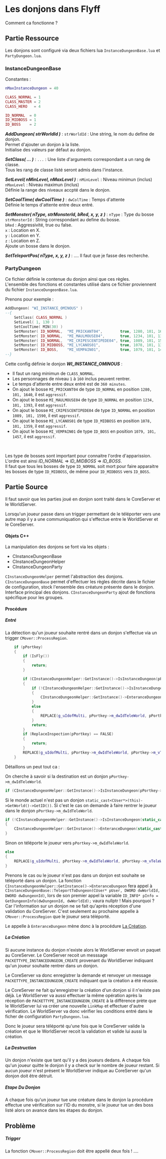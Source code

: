 # Les donjons dans Flyff

Comment ca fonctionne ?

## Partie Ressource

Les donjons sont configuré via deux fichiers lua `InstanceDungeonBase.lua` et `PartyDungeon.lua`.<br>

### InstanceDungeonBase

Constantes :
```lua
nMaxInstanceDungeon = 40

CLASS_NORMAL = 1
CLASS_MASTER = 2
CLASS_HERO   = 4

ID_NORMAL  = 0
ID_MIDBOSS = 1
ID_BOSS    = 2
```

***AddDungeon( strWorldId )*** :
`strWorldId` : Une string, le nom du define de donjon.<br>
Permet d'ajouter un donjon à la liste.<br>
Initialise des valeurs par défaut au donjon.<br>

***SetClass( ... )*** :
`...` : Une liste d'arguments correspondant a un rang de classe.<br>
Tous les rang de classe listé seront admis dans l'instance.<br>

***SetLevel( nMinLevel, nMaxLevel )*** :
`nMinLevel` : Niveau minimun (inclus)<br>
`nMaxLevel` : Niveau maximun (inclus)<br>
Définie la range des niveaux accpté dans le donjon.<br>


***SetCoolTime( dwCoolTime )*** :
`dwColTime` : Temps d'attente<br>
Définie le temps d'attente entre deux entré.<br>

***SetMonster( nType, strMonsterId, bRed, x, y, z )*** :
`nType`        : Type du bosse<br>
`strMonsterId` : String correspondant au define du bosse.<br>
`bRed`         : Aggressivité, true ou false.<br>
`x`            : Location en X.<br>
`y`            : Location en Y.<br>
`z`            : Location en Z.<br>
Ajoute un bosse dans le donjon.<br>


***SetTeleportPos( nType, x, y, z )*** :
.... Il faut que je fasse des recherche.<br>

### PartyDungeon

Ce fichier définie le contenue du donjon ainsi que ces règles.<br>
L'ensemble des fonctions et constantes utilisé dans ce fichier proviennent du fichier `InstanceDungeonBase.lua`.<br>

Prenons pour exemple :
```lua
AddDungeon( "WI_INSTANCE_OMINOUS" )
--{
	SetClass( CLASS_NORMAL )
	SetLevel( 1, 130 )
	SetCoolTime( MIN(30) )
	SetMonster( ID_NORMAL,  "MI_PRICKANT04",        true, 1280, 101, 1640 )
	SetMonster( ID_NORMAL,  "MI_MAULMOUSE04",       true, 1234, 101, 1393 )
	SetMonster( ID_NORMAL,  "MI_CRIPESCENTIPEDE04", true, 1089, 101, 1590 )
	SetMonster( ID_MIDBOSS, "MI_LYCANOS01",         true, 1078, 101, 1359 )
	SetMonster( ID_BOSS,    "MI_VEMPAIN01",         true, 1079, 101, 1457 )
--}
```
Cette config définie le donjon ***WI_INSTANCE_OMINOUS*** :
* Il faut un rang minimun de `CLASS_NORMAL`.
* Les personnages de niveau `1` à `160` inclus peuvent rentrer.
* Le temps d'attente entre deux entré est de `360 minutes`.
* On ajout le bosse `MI_PRICKANT04`        de type `ID_NORMAL`  en position `1280, 101, 1640`, il est `aggressif`.
* On ajout le bosse `MI_MAULMOUSE04`       de type `ID_NORMAL`  en position `1234, 101, 1393`, il est `aggressif`.
* On ajout le bosse `MI_CRIPESCENTIPEDE04` de type `ID_NORMAL`  en position `1089, 101, 1590`, il est `aggressif`.
* On ajout le bosse `MI_LYCANOS01`         de type `ID_MIDBOSS` en position `1078, 101, 1359`, il est `aggressif`.
* On ajout le bosse `MI_VEMPAIN01`         de type `ID_BOSS`    en position `1079, 101, 1457`, il est `aggressif`.
<br>

Les type de bosses sont important pour connaitre l'ordre d'apparission.<br>
L'ordre est ainsi *ID_NORMAL* => *ID_MIDBOSS* => *ID_BOSS*.<br>
Il faut que tous les bosses de type `ID_NORMAL` soit mort pour faire apparaitre les bosses de type `ID_MIDBOSS`, de même pour `ID_MIDBOSS` vers `ID_BOSS`.<br>


## Partie Source

Il faut savoir que les parties joué en donjon sont traité dans le CoreServer et le WorldServer.

Lorsqu'un joueur passe dans un trigger permettant de le téléporter vers une autre map il y a une communiquation qui s'effectue entre le WorldServer et le CoreServer.

#### Objets C++

La manipulation des donjons se font via les objets :
* CInstanceDungeonBase
* CInstanceDungeonHelper
* CInstanceDungeonParty

`CInstanceDungeonHelper` permet l'abstraction des donjons.
`CInstanceDungeonBase` permet d'effectuer les règles décrite dans le fichier de configuration, stock l'ensemble des créature présente dans le donjon. Interface principal des donjons.
`CInstanceDungeonParty` ajout de fonctions spécifique pour les groupes.

#### Procédure

##### Entré

La détection qu'un joueur souhaite rentré dans un donjon s'effectue via un trigger `CMover::ProcessRegion`.
```cpp
    if (pPortkey)
    {
        if (IsFly())
        {
            return;
        }

        if (CInstanceDungeonHelper::GetInstance()->IsInstanceDungeon(pPortkey->m_dwIdTeleWorld))
        {
            if (!CInstanceDungeonHelper::GetInstance()->IsInstanceDungeon(static_cast<CUser*>(this)->GetWorld()->GetID()))
            {
                CInstanceDungeonHelper::GetInstance()->EnteranceDungeon(static_cast<CUser*>(this), pPortkey->m_dwIdTeleWorld);
            }
            else
            {
                REPLACE(g_uIdofMulti, pPortkey->m_dwIdTeleWorld, pPortkey->m_vTeleWorld, REPLACE_NORMAL, static_cast<CUser*>(this)->GetLayer());
            }
            return;
        }
        if (ReplaceInspection(pPortkey) == FALSE)
        {
            return;
        }
        REPLACE(g_uIdofMulti, pPortkey->m_dwIdTeleWorld, pPortkey->m_vTeleWorld, REPLACE_NORMAL, nTempLayer);
    }
```

Détaillons un peut tout ca :

On cherche à savoir si la destination est un donjon `pPortkey->m_dwIdTeleWorld`.
```cpp
if (CInstanceDungeonHelper::GetInstance()->IsInstanceDungeon(pPortkey->m_dwIdTeleWorld))
```

Si le monde actuel n'est pas un donjon `static_cast<CUser*>(this)->GetWorld()->GetID())`.
Si c'est le cas on demande à faire rentrer le joueur dans le donjon `pPortkey->m_dwIdTeleWorld`.
```cpp
if (!CInstanceDungeonHelper::GetInstance()->IsInstanceDungeon(static_cast<CUser*>(this)->GetWorld()->GetID()))
{
    CInstanceDungeonHelper::GetInstance()->EnteranceDungeon(static_cast<CUser*>(this), pPortkey->m_dwIdTeleWorld);
}
````
Sinon on téléporte le joueur vers `pPortkey->m_dwIdTeleWorld`.
```cpp
else
{
    REPLACE(g_uIdofMulti, pPortkey->m_dwIdTeleWorld, pPortkey->m_vTeleWorld, REPLACE_NORMAL, static_cast<CUser*>(this)->GetLayer());
}
```

Prenons le cas ou le joueur n'est pas dans un donjon est souhaite se téléporté dans un donjon.
La fonction `CInstanceDungeonHelper::GetInstance()->EnteranceDungeon` fera appel à `CInstanceDungeonBase::TeleportToDungeon(CUser* pUser, DWORD dwWorldId, DWORD dwDungeonId)`, lors de son premier appel la variable `ID_INFO* pInfo = GetDungeonInfo(dwDungeonId, dwWorldId);` vaura nullptr ! Mais pourquoi ? Car l'information sur un donjon ne se fait qu'après réception d'une validation du CoreServer.
C'est seulement au prochaine appelle à `CMover::ProcessRegion` que le joueur sera téléporté.

Le appelle à `EnteranceDungeon` mène donc à la procédure [La Création](#La-Création).


##### La Création

Si aucune instance du donjon n'existe alors le WorldServer envoit un paquet au CoreServer.
Le CoreServer recoit un messsage `PACKETTYPE_INSTANCEDUNGEON_CREATE` provenant du WorldServer indiquant qu'un joueur souhaite rentrer dans un donjon.

Le CoreServer va donc enregistrer la demande et renvoyer un message `PACKETTYPE_INSTANCEDUNGEON_CREATE` indiquant que la création a été réussie.

Le CoreServer ne fait qu'enregistrer la création d'un donjon si il n'existe pas déjà.
Le WorldServer va aussi effectuer la même opération après la réception de `PACKETTYPE_INSTANCEDUNGEON_CREATE` à la différence prète que le WorldServer lui va créer une nouvelle `LinkMap` et effectuer d'autre vérification.
Le WorldServer va donc vérifier les conditions entré dans le ficher de configuration `PartyDungeon.lua`.

Donc le joueur sera téléporté qu'une fois que le CoreServer valide la création et que le WorldServer recoit la validation et valide lui aussi la création.

##### La Destruction

Un donjon n'existe que tant qu'il y a des joueurs dedans.
A chaque fois qu'un joueur quitte le donjon il y a check sur le nombre de joueur restant.
Si aucun joueur n'est présent le WorldServer indique au CoreServer qu'un donjon doit être détruit.


##### Etape Du Donjon

A chaque fois qu'un joueur tue une créature dans le donjon la procédure effectue une vérification sur l'ID du monstre, si le joueur tue un des boss listé alors on avance dans les étapes du donjon.


## Problème

##### Trigger
La fonction `CMover::ProcessRegion` doit être appellé deux fois !
....

